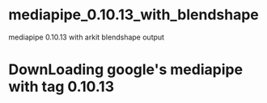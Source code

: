 # mediapipe_0.10.13_with_blendshape
 mediapipe 0.10.13 with arkit blendshape output
<h1>DownLoading google's mediapipe with tag 0.10.13</h1>
